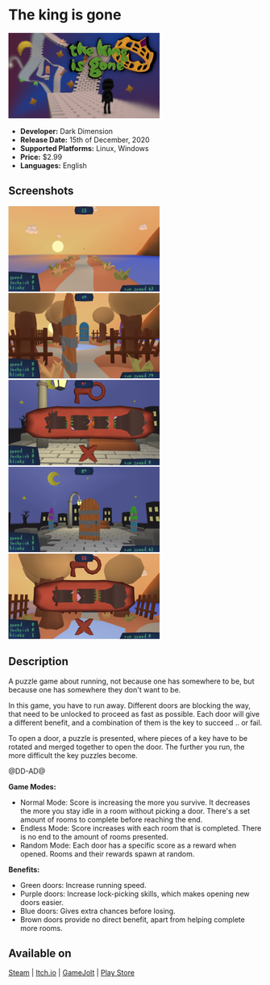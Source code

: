 # The king is gone

![The king is gone icon](/images/the_king_is_gone-stable-cover.png "The king is gone cover")

* **Developer:** Dark Dimension
* **Release Date:** 15th of December, 2020
* **Supported Platforms:** Linux, Windows
* **Price:** $2.99
* **Languages:** English

## Screenshots

![The king is gone screenshot 1](/images/the_king_is_gone-screenshot-1.png "Screenshot 1")
![The king is gone screenshot 2](/images/the_king_is_gone-screenshot-2.png "Screenshot 2")
![The king is gone screenshot 3](/images/the_king_is_gone-screenshot-3.png "Screenshot 3")
![The king is gone screenshot 4](/images/the_king_is_gone-screenshot-4.png "Screenshot 4")
![The king is gone screenshot 5](/images/the_king_is_gone-screenshot-5.png "Screenshot 5")

## Description

A puzzle game about running, not because one has somewhere to be, but because one has somewhere they don't want to be.

In this game, you have to run away. Different doors are blocking the way, that need to be unlocked to proceed as fast as possible. Each door will give a different benefit, and a combination of them is the key to succeed .. or fail.

To open a door, a puzzle is presented, where pieces of a key have to be rotated and merged together to open the door. The further you run, the more difficult the key puzzles become.

@DD-AD@

**Game Modes:**

* Normal Mode: Score is increasing the more you survive. It decreases the more you stay idle in a room without picking a door. There's a set amount of rooms to complete before reaching the end.
* Endless Mode: Score increases with each room that is completed. There is no end to the amount of rooms presented.
* Random Mode: Each door has a specific score as a reward when opened. Rooms and their rewards spawn at random.

**Benefits:**

* Green doors: Increase running speed.
* Purple doors: Increase lock-picking skills, which makes opening new doors easier.
* Blue doors: Gives extra chances before losing.
* Brown doors provide no direct benefit, apart from helping complete more rooms.

## Available on

<a class="button" href="https://store.steampowered.com/app/1468820/">Steam</a> |
<a class="button" href="https://darkdimension.itch.io/the-king-is-gone">Itch.io</a> |
<a class="button" href="https://gamejolt.com/games/the-king-is-gone/518056">GameJolt</a> |
<a class="button" href="https://play.google.com/store/apps/details?id=org.darkdimension.the_king_is_gone">Play Store</a>
